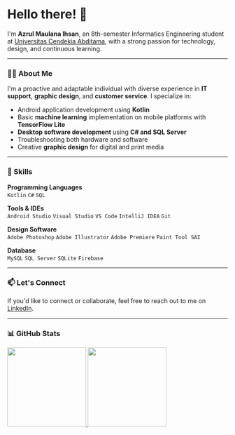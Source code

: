 # Hello there! 👋

I'm **Azrul Maulana Ihsan**, an 8th-semester Informatics Engineering student at [Universitas Cendekia Abditama](https://uca.ac.id/), with a strong passion for technology, design, and continuous learning.

---

### 👨‍💻 About Me

I'm a proactive and adaptable individual with diverse experience in **IT support**, **graphic design**, and **customer service**. I specialize in:

- Android application development using **Kotlin**
- Basic **machine learning** implementation on mobile platforms with **TensorFlow Lite**
- **Desktop software development** using **C# and SQL Server**
- Troubleshooting both hardware and software
- Creative **graphic design** for digital and print media

---

### 🧠 Skills

**Programming Languages**  
`Kotlin` `C#` `SQL`

**Tools & IDEs**  
`Android Studio` `Visual Studio` `VS Code` `IntelliJ IDEA` `Git`

**Design Software**  
`Adobe Photoshop` `Adobe Illustrator` `Adobe Premiere` `Paint Tool SAI`

**Database**  
`MySQL` `SQL Server` `SQLite` `Firebase`

---

### 📫 Let's Connect

If you'd like to connect or collaborate, feel free to reach out to me on [LinkedIn](https://www.linkedin.com/in/methanesulfonic/).

---

### 📊 GitHub Stats

<p align="left">
<a href="https://github.com/methanesulfonic">
  <img height="180em" src="https://github-readme-stats-eight-theta.vercel.app/api?username=methanesulfonic&show_icons=true&theme=algolia&include_all_commits=true&count_private=true"/>
  <img height="180em" src="https://github-readme-stats-eight-theta.vercel.app/api/top-langs/?username=methanesulfonic&layout=compact&theme=algolia"/>
</a>
</p>

